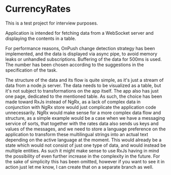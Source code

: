 # CurrencyRates

This is a test project for interview purposes.

Application is intended for fetching data from a WebSocket server and displaying the contents in a table.

For performance reasons, OnPush change detection strategy has been implemented, and the data is displayed via async pipe, to avoid memory leaks or unhandled subscriptions.
Buffering of the data for 500ms is used. The number has been chosen according to the suggestions in the specification of the task.

The structure of the data and its flow is quite simple, as it's just a stream of data from a node.js server.
The data needs to be visualized as a table, but it's not subject to transformations on the app itself.
The app also has just one page, dedicated to the mentioned table.
As such, the choice has been made toward RxJs instead of NgRx, as a lack of complex data in conjunction with NgRx store would just complicate the application code unnecessarily.
NgRx would make sense for a more complex data flow and structure, as a simple example would be a case when we have a messaging service of sorts, that together with the rates data also sends us keys and values of the messages, and we need to store a language preference on the application to transform these multilingual strings into an actual text depending on the active language at the moment. This would already be a state which would not consist of just one type of data, and would instead be multiple entities. As such it might make sense to use RxJs having in mind the possibility of even further increase in the complexity in the future.
For the sake of simplicity this has been omitted, however if you want to see it in action just let me know, I can create that on a separate branch as well.